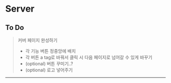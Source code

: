 # Server

## To Do
> 커버 페이지 완성하기
> * 각 기능 버튼 정중앙에 배치
> * 각 버튼 a tag로 바꿔서 클릭 시 다음 페이지로 넘어갈 수 있게 바꾸기
> * (optional) 버튼 꾸미기..?
> * (optional) 로고 넣어주기
----